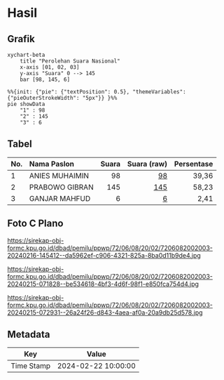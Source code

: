 # Hasil

## Grafik

```mermaid
xychart-beta
    title "Perolehan Suara Nasional"
    x-axis [01, 02, 03]
    y-axis "Suara" 0 --> 145
    bar [98, 145, 6]
```

```mermaid
%%{init: {"pie": {"textPosition": 0.5}, "themeVariables": {"pieOuterStrokeWidth": "5px"}} }%%
pie showData
    "1" : 98
    "2" : 145
    "3" : 6
```

## Tabel

| No. | Nama Paslon    | Suara | Suara (raw) | Persentase |
|:--- |:-------------- | -----:| -----------:| ----------:|
| 1   | ANIES MUHAIMIN | 98    | [98][p-1]   | 39,36      |
| 2   | PRABOWO GIBRAN | 145   | [145][p-2]  | 58,23      |
| 3   | GANJAR MAHFUD  | 6     | [6][p-3]    | 2,41       |


[p-1]: https://github.com/gigit-pemilu/pemilu-2024/blob/main/pilpres/hitung-suara/sub/72-sulawesi-tengah/sub/06-morowali/sub/08-bungku-barat/sub/2002-wosu/sub/003-tps/sub/paslon-1.txt
[p-2]: https://github.com/gigit-pemilu/pemilu-2024/blob/main/pilpres/hitung-suara/sub/72-sulawesi-tengah/sub/06-morowali/sub/08-bungku-barat/sub/2002-wosu/sub/003-tps/sub/paslon-2.txt
[p-3]: https://github.com/gigit-pemilu/pemilu-2024/blob/main/pilpres/hitung-suara/sub/72-sulawesi-tengah/sub/06-morowali/sub/08-bungku-barat/sub/2002-wosu/sub/003-tps/sub/paslon-3.txt

## Foto C Plano

https://sirekap-obj-formc.kpu.go.id/dbad/pemilu/ppwp/72/06/08/20/02/7206082002003-20240216-145412--da5962ef-c906-4321-825a-8ba0d11b9de4.jpg

https://sirekap-obj-formc.kpu.go.id/dbad/pemilu/ppwp/72/06/08/20/02/7206082002003-20240215-071828--be534618-4bf3-4d6f-98f1-e850fca754d4.jpg

https://sirekap-obj-formc.kpu.go.id/dbad/pemilu/ppwp/72/06/08/20/02/7206082002003-20240215-072931--26a24f26-d843-4aea-af0a-20a9db25d578.jpg


## Metadata

| Key        | Value               |
| ---------- | ------------------- |
| Time Stamp | 2024-02-22 10:00:00 |



